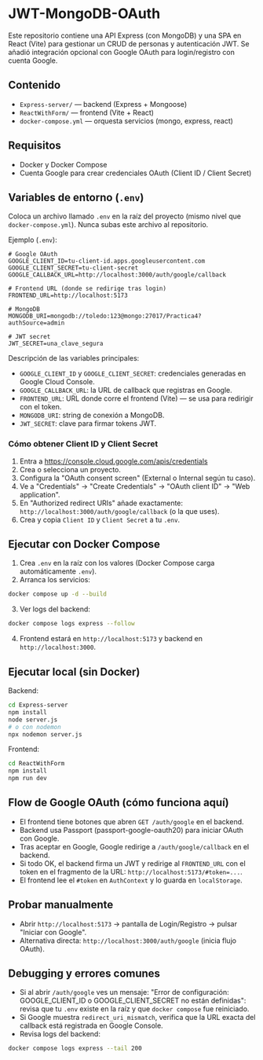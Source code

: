 # JWT-MongoDB-OAuth

Este repositorio contiene una API Express (con MongoDB) y una SPA en React (Vite) para gestionar un CRUD de personas y autenticación JWT. Se añadió integración opcional con Google OAuth para login/registro con cuenta Google.

## Contenido
- `Express-server/` — backend (Express + Mongoose)
- `ReactWithForm/` — frontend (Vite + React)
- `docker-compose.yml` — orquesta servicios (mongo, express, react)

## Requisitos
- Docker y Docker Compose 
- Cuenta Google para crear credenciales OAuth (Client ID / Client Secret)

## Variables de entorno (`.env`)
Coloca un archivo llamado `.env` en la raíz del proyecto (mismo nivel que `docker-compose.yml`). Nunca subas este archivo al repositorio.

Ejemplo (`.env`):

```
# Google OAuth
GOOGLE_CLIENT_ID=tu-client-id.apps.googleusercontent.com
GOOGLE_CLIENT_SECRET=tu-client-secret
GOOGLE_CALLBACK_URL=http://localhost:3000/auth/google/callback

# Frontend URL (donde se redirige tras login)
FRONTEND_URL=http://localhost:5173

# MongoDB
MONGODB_URI=mongodb://toledo:123@mongo:27017/Practica4?authSource=admin

# JWT secret
JWT_SECRET=una_clave_segura
```

Descripción de las variables principales:
- `GOOGLE_CLIENT_ID` y `GOOGLE_CLIENT_SECRET`: credenciales generadas en Google Cloud Console.
- `GOOGLE_CALLBACK_URL`: la URL de callback que registras en Google.
- `FRONTEND_URL`: URL donde corre el frontend (Vite) — se usa para redirigir con el token.
- `MONGODB_URI`: string de conexión a MongoDB.
- `JWT_SECRET`: clave para firmar tokens JWT.

### Cómo obtener Client ID y Client Secret 
1. Entra a https://console.cloud.google.com/apis/credentials
2. Crea o selecciona un proyecto.
3. Configura la "OAuth consent screen" (External o Internal según tu caso).
4. Ve a "Credentials" → "Create Credentials" → "OAuth client ID" → "Web application".
5. En "Authorized redirect URIs" añade exactamente: `http://localhost:3000/auth/google/callback` (o la que uses).
6. Crea y copia `Client ID` y `Client Secret` a tu `.env`.

## Ejecutar con Docker Compose 
1. Crea `.env` en la raíz con los valores (Docker Compose carga automáticamente `.env`).
2. Arranca los servicios:

```bash
docker compose up -d --build
```

3. Ver logs del backend:

```bash
docker compose logs express --follow
```

4. Frontend estará en `http://localhost:5173` y backend en `http://localhost:3000`.

## Ejecutar local (sin Docker)

Backend:
```bash
cd Express-server
npm install
node server.js
# o con nodemon
npx nodemon server.js
```

Frontend:
```bash
cd ReactWithForm
npm install
npm run dev
```

## Flow de Google OAuth (cómo funciona aquí)
- El frontend tiene botones que abren `GET /auth/google` en el backend.
- Backend usa Passport (passport-google-oauth20) para iniciar OAuth con Google.
- Tras aceptar en Google, Google redirige a `/auth/google/callback` en el backend.
- Si todo OK, el backend firma un JWT y redirige al `FRONTEND_URL` con el token en el fragmento de la URL: `http://localhost:5173/#token=...`.
- El frontend lee el `#token` en `AuthContext` y lo guarda en `localStorage`.

## Probar manualmente
- Abrir `http://localhost:5173` → pantalla de Login/Registro → pulsar "Iniciar con Google".
- Alternativa directa: `http://localhost:3000/auth/google` (inicia flujo OAuth).

## Debugging y errores comunes
- Si al abrir `/auth/google` ves un mensaje: "Error de configuración: GOOGLE_CLIENT_ID o GOOGLE_CLIENT_SECRET no están definidas": revisa que tu `.env` existe en la raíz y que `docker compose` fue reiniciado.
- Si Google muestra `redirect_uri_mismatch`, verifica que la URL exacta del callback está registrada en Google Console.
- Revisa logs del backend:

```bash
docker compose logs express --tail 200
```
